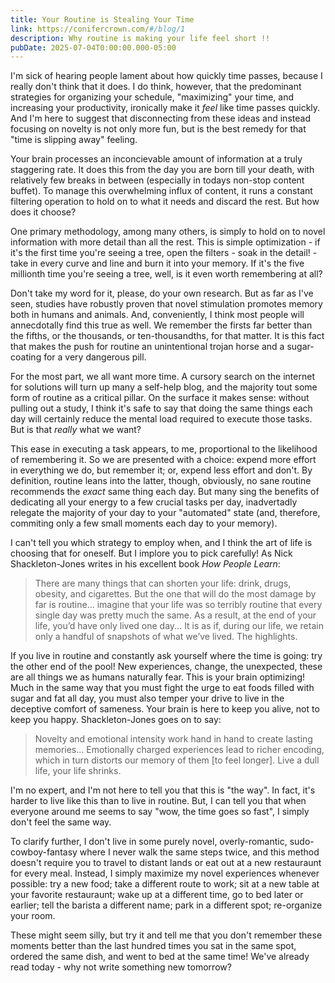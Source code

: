 ```yaml
---
title: Your Routine is Stealing Your Time
link: https://conifercrown.com/#/blog/1
description: Why routine is making your life feel short !!
pubDate: 2025-07-04T0:00:00.000-05:00
---
```


I'm sick of hearing people lament about how quickly time passes, because I really don't think that it does. I do think, however, that the predominant strategies for organizing your schedule, "maximizing" your time, and increasing your productivity, ironically make it _feel_ like time passes quickly. And I'm here to suggest that disconnecting from these ideas and instead focusing on novelty is not only more fun, but is the best remedy for that "time is slipping away" feeling.

Your brain processes an inconcievable amount of information at a truly staggering rate. It does this from the day you are born till your death, with relatively few breaks in between (especially in todays non-stop content buffet). To manage this overwhelming influx of content, it runs a constant filtering operation to hold on to what it needs and discard the rest. But how does it choose?

One primary methodology, among many others, is simply to hold on to novel information with more detail than all the rest. This is simple optimization - if it's the first time you're seeing a tree, open the filters - soak in the detail! - take in every curve and line and burn it into your memory. If it's the five millionth time you're seeing a tree, well, is it even worth remembering at all?

Don't take my word for it, please, do your own research. But as far as I've seen, studies have robustly proven that novel stimulation promotes memory both in humans and animals. And, conveniently, I think most people will annecdotally find this true as well. We remember the firsts far better than the fifths, or the thousands, or ten-thousandths, for that matter. It is this fact that makes the push for routine an unintentional trojan horse and a sugar-coating for a very dangerous pill.

For the most part, we all want more time. A cursory search on the internet for solutions will turn up many a self-help blog, and the majority tout some form of routine as a critical pillar. On the surface it makes sense: without pulling out a study, I think it's safe to say that doing the same things each day will certainly reduce the mental load required to execute those tasks. But is that _really_ what we want?

This ease in executing a task appears, to me, proportional to the likelihood of remembering it. So we are presented with a choice: expend more effort in everything we do, but remember it; or, expend less effort and don't. By definition, routine leans into the latter, though, obviously, no sane routine recommends the _exact_ same thing each day. But many sing the benefits of dedicating all your energy to a few crucial tasks per day, inadvertadly relegate the majority of your day to your "automated" state (and, therefore, commiting only a few small moments each day to your memory).

I can't tell you which strategy to employ when, and I think the art of life is choosing that for oneself. But I implore you to pick carefully! As Nick Shackleton-Jones writes in his excellent book _How People Learn_:

> There are many things that can shorten your life: drink, drugs, obesity, and cigarettes. But the one that will do the most damage by far is routine... imagine that your life was so terribly routine that every single day was pretty much the same. As a result, at the end of your life, you’d have only lived one day... It is as if, during our life, we retain only a handful of snapshots of what we’ve lived. The highlights.

If you live in routine and constantly ask yourself where the time is going: try the other end of the pool! New experiences, change, the unexpected, these are all things we as humans naturally fear. This is your brain optimizing! Much in the same way that you must fight the urge to eat foods filled with sugar and fat all day, you must also temper your drive to live in the deceptive comfort of sameness. Your brain is here to keep you alive, not to keep you happy. Shackleton-Jones goes on to say:

> Novelty and emotional intensity work hand in hand to create lasting memories... Emotionally charged experiences lead to richer encoding, which in turn distorts our memory of them [to feel longer]. Live a dull life, your life shrinks.

I'm no expert, and I'm not here to tell you that this is "the way". In fact, it's harder to live like this than to live in routine. But, I can tell you that when everyone around me seems to say "wow, the time goes so fast", I simply don't feel the same way.

To clarify further, I don't live in some purely novel, overly-romantic, sudo-cowboy-fantasy where I never walk the same steps twice, and this method doesn't require you to travel to distant lands or eat out at a new restauraunt for every meal. Instead, I simply maximize my novel experiences whenever possible: try a new food; take a different route to work; sit at a new table at your favorite restauraunt; wake up at a different time, go to bed later or earlier; tell the barista a different name; park in a different spot; re-organize your room.

These might seem silly, but try it and tell me that you don't remember these moments better than the last hundred times you sat in the same spot, ordered the same dish, and went to bed at the same time! We've already read today - why not write something new tomorrow?
